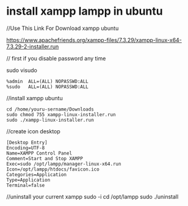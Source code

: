 # install xampp lampp in ubuntu

//Use This Link For Download xampp ubuntu

https://www.apachefriends.org/xampp-files/7.3.29/xampp-linux-x64-7.3.29-2-installer.run

// first if you disable password any time

sudo visudo

	%admin	ALL=(ALL) NOPASSWD:ALL
	%sudo	ALL=(ALL) NOPASSWD:ALL
	

//install xampp ubuntu

	cd /home/youru-sername/Downloads
	sudo chmod 755 xampp-linux-installer.run
	sudo ./xampp-linux-installer.run

//create icon desktop

	[Desktop Entry]
	Encoding=UTF-8
	Name=XAMPP Control Panel
	Comment=Start and Stop XAMPP
	Exec=sudo /opt/lampp/manager-linux-x64.run
	Icon=/opt/lampp/htdocs/favicon.ico
	Categories=Application
	Type=Application
	Terminal=false

//uninstall your current xampp 
sudo -i
cd /opt/lampp
sudo ./uninstall
